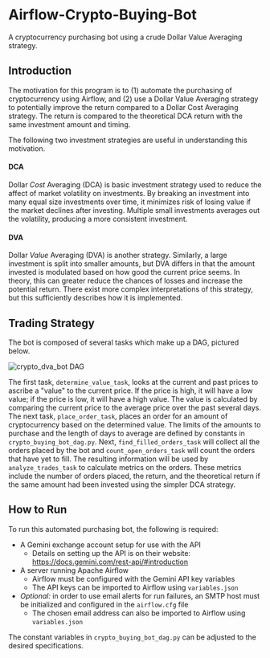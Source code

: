 # Airflow-Crypto-Buying-Bot
A cryptocurrency purchasing bot using a crude Dollar Value Averaging strategy.

## Introduction
The motivation for this program is to (1) automate the purchasing of cryptocurrency using Airflow, and (2) use a Dollar Value Averaging strategy to potentially improve the return compared to a Dollar Cost Averaging strategy. The return is compared to the theoretical DCA return with the same investment amount and timing. 

The following two investment strategies are useful in understanding this motivation. 

#### DCA
Dollar *Cost* Averaging (DCA) is basic investment strategy used to reduce the affect of market volatility on investments. By breaking an investment into many equal size investments over time, it minimizes risk of losing value if the market declines after investing. Multiple small investments averages out the volatility, producing a more consistent investment. 

#### DVA
Dollar *Value* Averaging (DVA) is another strategy. Similarly, a large investment is split into smaller amounts, but DVA differs in that the amount invested is modulated based on how good the current price seems. In theory, this can greater reduce the chances of losses and increase the potential return. There exist more complex interpretations of this strategy, but this sufficiently describes how it is implemented.

## Trading Strategy
The bot is composed of several tasks which make up a DAG, pictured below. 

![crypto_dva_bot DAG](https://user-images.githubusercontent.com/59812528/131926185-a6ff6085-1bf3-4051-a556-8c04bf7c1549.png)

The first task, `determine_value_task`, looks at the current and past prices to ascribe a "value" to the current price. If the price is high, it will have a low value; if the price is low, it will have a high value. The value is calculated by comparing the current price to the average price over the past several days. The next task, `place_order_task`, places an order for an amount of cryptocurrency based on the determined value. The limits of the amounts to purchase and the length of days to average are defined by constants in `crypto_buying_bot_dag.py`. Next, `find_filled_orders_task` will collect all the orders placed by the bot and `count_open_orders_task` will count the orders that have yet to fill. The resulting information will be used by `analyze_trades_task` to calculate metrics on the orders. These metrics include the number of orders placed, the return, and the theoretical return if the same amount had been invested using the simpler DCA strategy. 

## How to Run
To run this automated purchasing bot, the following is required:
- A Gemini exchange account setup for use with the API
    - Details on setting up the API is on their website: https://docs.gemini.com/rest-api/#introduction 
- A server running Apache Airflow 
    - Airflow must be configured with the Gemini API key variables 
    - The API keys can be imported to Airflow using `variables.json`
- *Optional:* in order to use email alerts for run failures, an SMTP host must be initialized 
    and configured in the `airflow.cfg` file 
    - The chosen email address can also be imported to Airflow using `variables.json`

The constant variables in `crypto_buying_bot_dag.py` can be adjusted to the desired specifications. 